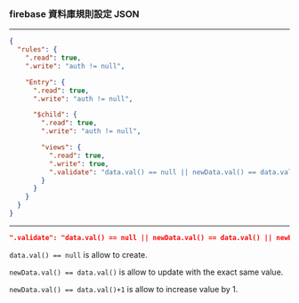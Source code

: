 ### firebase 資料庫規則設定 JSON

---

```json
{
  "rules": {
    ".read": true,
    ".write": "auth != null",

    "Entry": {
      ".read": true,
      ".write": "auth != null",

      "$child": {
        ".read": true,
        ".write": "auth != null",

        "views": {
          ".read": true,
          ".write": true,
          ".validate": "data.val() == null || newData.val() == data.val() || newData.val() == data.val()+1"
        }
      }
    }
  }
}
```

---

```json
".validate": "data.val() == null || newData.val() == data.val() || newData.val() == data.val()+1"
```

`data.val() == null` is allow to create.

`newData.val() == data.val()` is allow to update with the exact same value.

`newData.val() == data.val()+1` is allow to increase value by 1.
